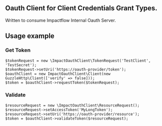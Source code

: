 ## Oauth Client for Client Credentials Grant Types.  
Written to consume Impactflow Internal Oauth Server.

## Usage example

### Get Token
```
$tokenRequest = new \ImpactOauthClient\TokenRequest('TestClient', 'TestSecret');
$tokenRequest->setUri('https://oauth-provider/token');
$oauthClient = new ImpactOauthClient\Client(new GuzzleHttp\Client(['verify' => false]));
$token = $oauthClient->requestToken($tokenRequest);
```
### Validate
```
$resourceRequest = new \ImpactOauthClient\ResourceRequest();
$resourceRequest->setAccessToken('MyLongToken');
$resourceRequest->setUri('https://oauth-provider/resource');
$token = $oauthClient->validateToken($resourceRequest);
```
